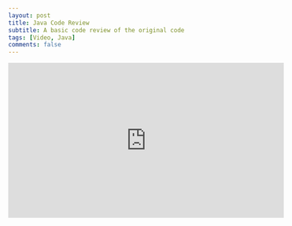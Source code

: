 ```yaml
---
layout: post
title: Java Code Review
subtitle: A basic code review of the original code
tags: [Video, Java]
comments: false
---
```


<iframe width="560" height="315" src="https://www.youtube.com/embed/PndpT8cy5F0" title="YouTube video player" frameborder="0" allow="accelerometer; autoplay; clipboard-write; encrypted-media; gyroscope; picture-in-picture; web-share" allowfullscreen></iframe>
